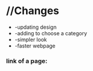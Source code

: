 <h1>//Changes</h1>
<ul>
<li>-updating design </li>
<li>-adding to choose a category</li>
<li>-simpler look</li>
<li>-faster webpage</li>
</ul>
<h3>link of a page: </h3>

